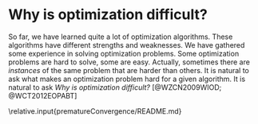 # Why is optimization difficult?

So far, we have learned quite a lot of optimization algorithms.
These algorithms have different strengths and weaknesses.
We have gathered some experience in solving optimization problems.
Some optimization problems are hard to solve, some are easy.
Actually, sometimes there are *instances* of the same problem that are harder than others.
It is natural to ask what makes an optimization problem hard for a given algorithm.
It is natural to ask *Why is optimization difficult?*&nbsp;[@WZCN2009WIOD; @WCT2012EOPABT]

\relative.input{prematureConvergence/README.md}
